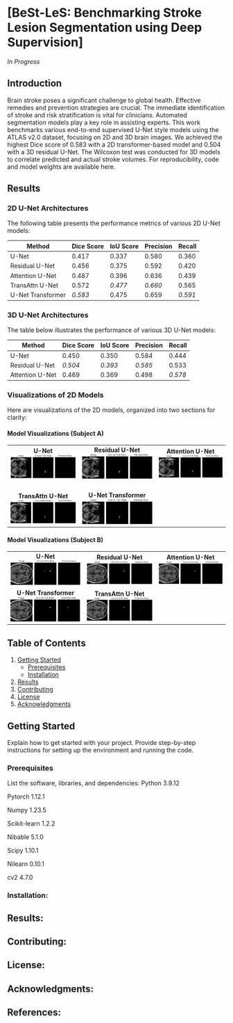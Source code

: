 # [BeSt-LeS: Benchmarking Stroke Lesion Segmentation using Deep Supervision]
*In Progress*

## Introduction

Brain stroke poses a significant challenge to global health. Effective remedies and prevention strategies are crucial. The immediate identification of stroke and risk stratification is vital for clinicians. Automated segmentation models play a key role in assisting experts. This work benchmarks various end-to-end supervised U-Net style models using the ATLAS v2.0 dataset, focusing on 2D and 3D brain images. We achieved the highest Dice score of 0.583 with a 2D transformer-based model and 0.504 with a 3D residual U-Net. The Wilcoxon test was conducted for 3D models to correlate predicted and actual stroke volumes. For reproducibility, code and model weights are available here.

## Results

### 2D U-Net Architectures

The following table presents the performance metrics of various 2D U-Net models:

| Method                | Dice Score | IoU Score | Precision | Recall |
|-----------------------|------------|-----------|-----------|--------|
| U-Net                 | 0.417      | 0.337     | 0.580     | 0.360  |
| Residual U-Net        | 0.456      | 0.375     | 0.592     | 0.420  |
| Attention U-Net       | 0.487      | 0.396     | 0.636     | 0.439  |
| TransAttn U-Net       | 0.572      | *0.477*   | *0.660*   | 0.565  |
| U-Net Transformer     | *0.583*    | 0.475     | 0.659     | *0.591*|

### 3D U-Net Architectures

The table below illustrates the performance of various 3D U-Net models:

| Method                | Dice Score | IoU Score | Precision | Recall |
|-----------------------|------------|-----------|-----------|--------|
| U-Net                 | 0.450      | 0.350     | 0.584     | 0.444  |
| Residual U-Net        | *0.504*    | *0.393*   | *0.585*   | 0.533  |
| Attention U-Net       | 0.469      | 0.369     | 0.498     | *0.578*|

### Visualizations of 2D Models

Here are visualizations of the 2D models, organized into two sections for clarity:

#### Model Visualizations (Subject A)

<table>
  <tr>
    <td style="text-align:center; vertical-align:middle"><strong>U-Net</strong><br><img src="docs/sub-r004s004_U-NET.gif" alt="U-Net Visualization" width="300"/></td>
    <td style="text-align:center; vertical-align:middle"><strong>Residual U-Net</strong><br><img src="docs/sub-r004s004_res-UNET.gif" alt="Residual U-Net Visualization" width="300"/></td>
    <td style="text-align:center; vertical-align:middle"><strong>Attention U-Net</strong><br><img src="docs/sub-r004s004_attention-U-NET.gif" alt="Attention U-Net Visualization" width="300"/></td>
  </tr>
  <tr>
    <td colspan="3" style="text-align:center; padding:10px;"></td>
  </tr>
  <tr>
    <td style="text-align:center; vertical-align:middle"><strong>TransAttn U-Net</strong><br><img src="docs/sub-r004s004_transattn-UNET.gif" alt="TransAttn U-Net Visualization" width="300"/></td>
    <td style="text-align:center; vertical-align:middle"><strong>U-Net Transformer</strong><br><img src="docs/sub-r004s004_U-NET-Transformer.gif" alt="U-Net Transformer Visualization" width="300"/></td>
  </tr>
</table>

#### Model Visualizations (Subject B)

<table>
  <tr>
    <td style="text-align:center; vertical-align:middle"><strong>U-Net</strong><br><img src="docs/sub-r027s050_U-NET.gif" alt="U-Net Visualization" width="300"/></td>
    <td style="text-align:center; vertical-align:middle"><strong>Residual U-Net</strong><br><img src="docs/sub-r027s050_res-U-NET.gif" alt="Residual U-Net Visualization" width="300"/></td>
    <td style="text-align:center; vertical-align:middle"><strong>Attention U-Net</strong><br><img src="docs/sub-r027s050-attnetion-U-NET.gif" alt="Attention U-Net Visualization" width="300"/></td>
  </tr>
  <tr>
    <td style="text-align:center; vertical-align:middle"><strong>U-Net Transformer</strong><br><img src="docs/sub-r027s050-transattn-U-NET.gif" alt="U-Net Transformer Visualization" width="300"/></td>
    <td style="text-align:center; vertical-align:middle"><strong>TransAttn U-Net</strong><br><img src="docs/sub-r027s050-U-NET-Transformer.gif" alt="TransAttn U-Net Visualization" width="300"/></td>
  </tr>
</table>




## Table of Contents

1. [Getting Started](#getting-started)
    - [Prerequisites](#prerequisites)
    - [Installation](#installation)
2. [Results](#results)
3. [Contributing](#contributing)
4. [License](#license)
5. [Acknowledgments](#acknowledgments)

## Getting Started

Explain how to get started with your project. Provide step-by-step instructions for setting up the environment and running the code.

### Prerequisites
List the software, libraries, and dependencies:
Python 3.9.12

Pytorch 1.12.1

Numpy 1.23.5

Scikit-learn 1.2.2

Nibable 5.1.0

Scipy 1.10.1

Nilearn 0.10.1

cv2 4.7.0

### Installation:




## Results:

## Contributing:


## License:


## Acknowledgments:


## References:


